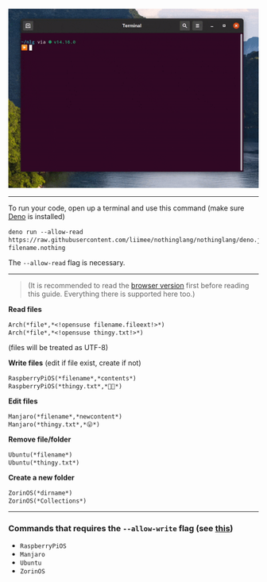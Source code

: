 ![Preview](dno.gif)  
___
To run your code, open up a terminal and use this command (make sure [Deno](https://deno.land) is installed)
```shell
deno run --allow-read https://raw.githubusercontent.com/liimee/nothinglang/nothinglang/deno.js filename.nothing
```
The `--allow-read` flag is necessary.  

___
> (It is recommended to read the [browser version](https://github.com/liimee/nothinglang/blob/nothinglang/guide.md) first before reading this guide. Everything there is supported here too.)  

**Read files**
```
Arch(*file*,*<!opensuse filename.fileext!>*)
Arch(*file*,*<!opensuse thingy.txt!>*)
```
(files will be treated as UTF-8)  

**Write files** (edit if file exist, create if not)
```
RaspberryPiOS(*filename*,*contents*)
RaspberryPiOS(*thingy.txt*,*🐧🦕*)
```
**Edit files**
```
Manjaro(*filename*,*newcontent*)
Manjaro(*thingy.txt*,*😛*)
```
**Remove file/folder**
```
Ubuntu(*filename*)
Ubuntu(*thingy.txt*)
```
**Create a new folder**
```
ZorinOS(*dirname*)
ZorinOS(*Collections*)
```
___
### Commands that requires the `--allow-write` flag (see [this](https://deno.land/manual/getting_started/permissions#permissions-list))
- `RaspberryPiOS`
- `Manjaro`
- `Ubuntu`
- `ZorinOS`
